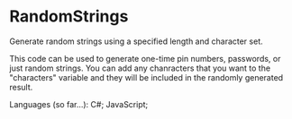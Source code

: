 # RandomStrings
Generate random strings using a specified length and character set.

This code can be used to generate one-time pin numbers, passwords, or just random strings.
You can add any chanracters that you want to the "characters" variable and they will be included in the randomly generated result.

Languages (so far...):
C#;
JavaScript;
